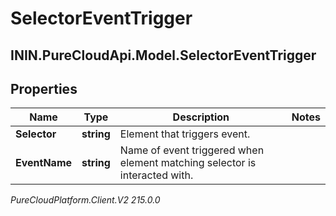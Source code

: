 # SelectorEventTrigger

## ININ.PureCloudApi.Model.SelectorEventTrigger

## Properties

|Name | Type | Description | Notes|
|------------ | ------------- | ------------- | -------------|
| **Selector** | **string** | Element that triggers event. | |
| **EventName** | **string** | Name of event triggered when element matching selector is interacted with. | |



_PureCloudPlatform.Client.V2 215.0.0_
